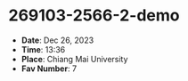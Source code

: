 # 269103-2566-2-demo

- **Date**: Dec 26, 2023
- **Time**: 13:36
- **Place**: Chiang Mai University
- **Fav Number**: 7
